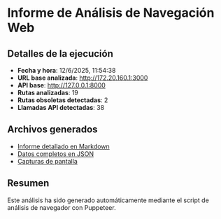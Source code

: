# Informe de Análisis de Navegación Web

## Detalles de la ejecución

- **Fecha y hora**: 12/6/2025, 11:54:38
- **URL base analizada**: http://172.20.160.1:3000
- **API base**: http://127.0.0.1:8000
- **Rutas analizadas**: 19
- **Rutas obsoletas detectadas**: 2
- **Llamadas API detectadas**: 38

## Archivos generados

- [Informe detallado en Markdown](./analisis-navegador.md)
- [Datos completos en JSON](./analisis-navegador.json)
- [Capturas de pantalla](./screenshots/)

## Resumen

Este análisis ha sido generado automáticamente mediante el script de análisis de navegador con Puppeteer.
